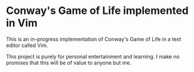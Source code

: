 # Conway's Game of Life implemented in Vim

This is an in-progress implementation of Conway's Game of Life in a text editor called Vim.

This project is purely for personal entertainment and learning. I make no promises that this will be of value to anyone but me.

